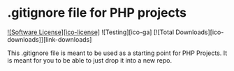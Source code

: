 # .gitignore file for PHP projects

[![Software License][ico-license]](LICENSE)
![Testing][ico-ga]
[![Total Downloads][ico-downloads]][link-downloads]


This .gitignore file is meant to be used as a starting point for PHP Projects. It is meant for you to be able to just drop it into a new repo.
